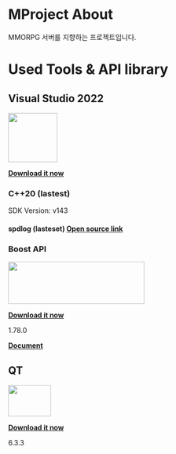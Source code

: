 # MProject About

MMORPG 서버를 지향하는 프로젝트입니다.

# Used Tools & API library

## Visual Studio 2022
<img src="https://user-images.githubusercontent.com/47653276/162651383-6d27bc73-0906-435e-9f11-5acd59d5793a.png" width="100" height="100"/>

**[Download it now](https://visualstudio.microsoft.com/vs/)**

### C++20 (lastest)
<summary>SDK Version: v143</summary>

#### spdlog (lasteset) **[Open source link](https://github.com/gabime/spdlog)**


### Boost API
<img src="https://user-images.githubusercontent.com/47653276/162651411-11b80b8f-213b-4695-a53d-e6ed9e028dd4.png" width="277" height="86"/>

**[Download it now](https://www.boost.org/users/history/version_1_78_0.html)**

<summary>1.78.0</summary>

**[Document](https://www.boost.org/doc/libs/1_78_0/)**


## QT
<img src="https://user-images.githubusercontent.com/47653276/162651496-ca078087-990f-46db-bd28-82e2a6bf94f6.png" width="87" height="64"/>

**[Download it now](https://www.qt.io/download-qt-installer?hsCtaTracking=99d9dd4f-5681-48d2-b096-470725510d34%7C074ddad0-fdef-4e53-8aa8-5e8a876d6ab4)**

<summary>6.3.3</summary>

